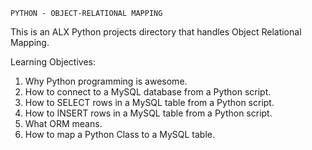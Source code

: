 	PYTHON - OBJECT-RELATIONAL MAPPING
This is an ALX Python projects directory that handles Object Relational Mapping.

Learning Objectives:
1. Why Python programming is awesome.
2. How to connect to a MySQL database from a Python script.
3. How to SELECT rows in a MySQL table from a Python script.
4. How to INSERT rows in a MySQL table from a Python script.
5. What ORM means.
6. How to map a Python Class to a MySQL table.
